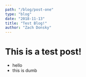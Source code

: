 ```yaml
---
path: "/blog/post-one"
type: "blog"
date: "2018-11-13"
title: "Test Blog!"
author: "Zach Donsky"
---
```


# This is a test post!
+ hello
+ this is dumb
